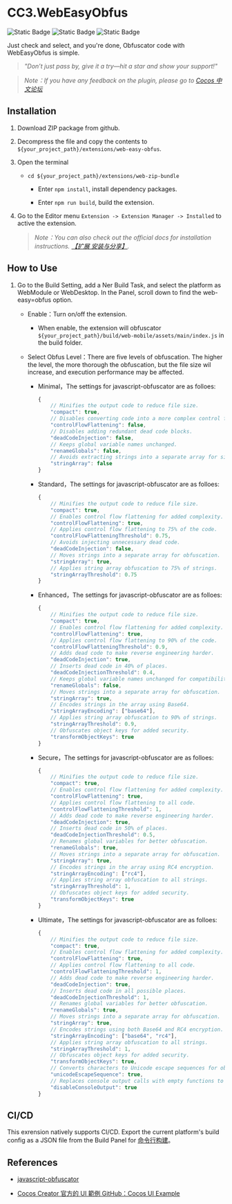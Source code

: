 # CC3.WebEasyObfus

![Static Badge](https://img.shields.io/badge/Version-1.0.2-blue) ![Static Badge](https://img.shields.io/badge/CocosCreator-3.8.x-green) ![Static Badge](https://img.shields.io/badge/Tested_On-web-yellow)

Just check and select, and you're done, Obfuscator code with WebEasyObfus is simple.

> *"Don’t just pass by, give it a try—hit a star and show your support!"*

> *Note：If you have any feedback on the plugin, please go to [Cocos 中文论坛](https://forum.cocos.org/t/topic/163849)*


## Installation

1. Download ZIP package from github.

2. Decompress the file and copy the contents to `${your_project_path}/extensions/web-easy-obfus`.

3. Open the terminal

     * `cd ${your_project_path}/extensions/web-zip-bundle`

         * Enter `npm install`, install dependency packages.

         * Enter `npm run build`, build the extension.

4. Go to the Editor menu `Extension -> Extension Manager -> Installed` to active the extension.

    >*Note：You can also check out the official docs for installation instructions. [【扩展 安装与分享】](https://docs.cocos.com/creator/3.8/manual/zh/editor/extension/install.html).*


## How to Use

1. Go to the Build Setting, add a Ner Build Task, and select the platform as WebModule or WebDesktop. In the Panel, scroll down to find the web-easy=obfus option.

    * Enable：Turn on/off the extension.

        * When enable, the extension will obfuscator `${your_project_path}/build/web-mobile/assets/main/index.js` in the build folder.

    * Select Obfus Level：There are five levels of obfuscation. The higher the level, the more thorough the obfuscation, but the file size wil increase, and execution performance may be affected.

        * Minimal，The settings for javascript-obfuscator are as folloes:

            ```javascript
            {
                // Minifies the output code to reduce file size.
                "compact": true, 
                // Disables converting code into a more complex control flow structure.
                "controlFlowFlattening": false,
                // Disables adding redundant dead code blocks. 
                "deadCodeInjection": false,
                // Keeps global variable names unchanged. 
                "renameGlobals": false,
                // Avoids extracting strings into a separate array for simplicity. 
                "stringArray": false 
            }
            ```

        * Standard，The settings for javascript-obfuscator are as folloes:

            ```javascript
            {
                // Minifies the output code to reduce file size.
                "compact": true, 
                // Enables control flow flattening for added complexity.
                "controlFlowFlattening": true, 
                // Applies control flow flattening to 75% of the code.
                "controlFlowFlatteningThreshold": 0.75, 
                // Avoids injecting unnecessary dead code.
                "deadCodeInjection": false, 
                // Moves strings into a separate array for obfuscation.
                "stringArray": true, 
                // Applies string array obfuscation to 75% of strings.
                "stringArrayThreshold": 0.75 
            }
            ```

        * Enhanced，The settings for javascript-obfuscator are as folloes:

            ```javascript
            {
                // Minifies the output code to reduce file size.
                "compact": true, 
                // Enables control flow flattening for added complexity.
                "controlFlowFlattening": true,
                // Applies control flow flattening to 90% of the code.
                "controlFlowFlatteningThreshold": 0.9,
                // Adds dead code to make reverse engineering harder.
                "deadCodeInjection": true,
                // Inserts dead code in 40% of places.
                "deadCodeInjectionThreshold": 0.4,
                // Keeps global variable names unchanged for compatibility.
                "renameGlobals": false, 
                // Moves strings into a separate array for obfuscation.
                "stringArray": true,
                // Encodes strings in the array using Base64.
                "stringArrayEncoding": ["base64"],
                // Applies string array obfuscation to 90% of strings.
                "stringArrayThreshold": 0.9,
                // Obfuscates object keys for added security.
                "transformObjectKeys": true 
            }
            ```

        * Secure，The settings for javascript-obfuscator are as folloes:

            ```javascript
            {
                // Minifies the output code to reduce file size.
                "compact": true, 
                // Enables control flow flattening for added complexity.
                "controlFlowFlattening": true, 
                // Applies control flow flattening to all code.
                "controlFlowFlatteningThreshold": 1,
                // Adds dead code to make reverse engineering harder. 
                "deadCodeInjection": true, 
                // Inserts dead code in 50% of places.
                "deadCodeInjectionThreshold": 0.5, 
                // Renames global variables for better obfuscation.
                "renameGlobals": true,
                // Moves strings into a separate array for obfuscation. 
                "stringArray": true, 
                // Encodes strings in the array using RC4 encryption.
                "stringArrayEncoding": ["rc4"],
                // Applies string array obfuscation to all strings. 
                "stringArrayThreshold": 1, 
                // Obfuscates object keys for added security.
                "transformObjectKeys": true 
            }
            ```

        * Ultimate，The settings for javascript-obfuscator are as folloes:

            ```javascript
            {
                // Minifies the output code to reduce file size.
                "compact": true, 
                // Enables control flow flattening for added complexity.
                "controlFlowFlattening": true, 
                // Applies control flow flattening to all code.
                "controlFlowFlatteningThreshold": 1, 
                // Adds dead code to make reverse engineering harder.
                "deadCodeInjection": true, 
                // Inserts dead code in all possible places.
                "deadCodeInjectionThreshold": 1, 
                // Renames global variables for better obfuscation.
                "renameGlobals": true,
                // Moves strings into a separate array for obfuscation. 
                "stringArray": true, 
                // Encodes strings using both Base64 and RC4 encryption.
                "stringArrayEncoding": ["base64", "rc4"], 
                // Applies string array obfuscation to all strings.
                "stringArrayThreshold": 1, 
                // Obfuscates object keys for added security.
                "transformObjectKeys": true, 
                // Converts characters to Unicode escape sequences for obfuscation.
                "unicodeEscapeSequence": true,
                // Replaces console output calls with empty functions to hide debugging messages. 
                "disableConsoleOutput": true 
            }
            ```

## CI/CD

This exrension natively supports CI/CD. Export the current platform's build config as a JSON file from the Build Panel for [命令行构建](https://docs.cocos.com/creator/3.8/manual/zh/editor/publish/publish-in-command-line.html)。


## References

* [javascript-obfuscator](https://github.com/javascript-obfuscator/javascript-obfuscator)

* [Cocos Creator 官方的 UI 範例 GitHub：Cocos UI Example](https://github.com/cocos/cocos-example-ui)